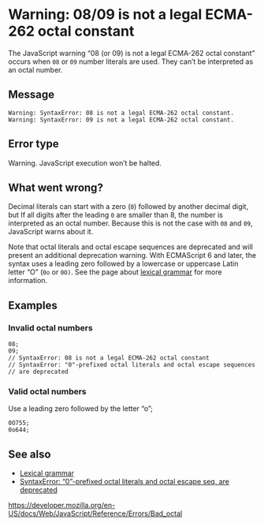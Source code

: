 Warning: 08/09 is not a legal ECMA-262 octal constant
=====================================================

The JavaScript warning “08 (or 09) is not a legal ECMA-262 octal constant” occurs when `08` or `09` number literals are used. They can’t be interpreted as an octal number.

Message
-------

    Warning: SyntaxError: 08 is not a legal ECMA-262 octal constant.
    Warning: SyntaxError: 09 is not a legal ECMA-262 octal constant.

Error type
----------

Warning. JavaScript execution won’t be halted.

What went wrong?
----------------

Decimal literals can start with a zero (`0`) followed by another decimal digit, but If all digits after the leading `0` are smaller than 8, the number is interpreted as an octal number. Because this is not the case with `08` and `09`, JavaScript warns about it.

Note that octal literals and octal escape sequences are deprecated and will present an additional deprecation warning. With ECMAScript 6 and later, the syntax uses a leading zero followed by a lowercase or uppercase Latin letter “O” (`0o` or `0O)`. See the page about [lexical grammar](../lexical_grammar#octal) for more information.

Examples
--------

### Invalid octal numbers

    08;
    09;
    // SyntaxError: 08 is not a legal ECMA-262 octal constant
    // SyntaxError: "0"-prefixed octal literals and octal escape sequences
    // are deprecated

### Valid octal numbers

Use a leading zero followed by the letter “o”;

    0O755;
    0o644;

See also
--------

-   [Lexical grammar](../lexical_grammar#octal)
-   [SyntaxError: “0”-prefixed octal literals and octal escape seq. are deprecated](deprecated_octal)

<a href="https://developer.mozilla.org/en-US/docs/Web/JavaScript/Reference/Errors/Bad_octal" class="_attribution-link">https://developer.mozilla.org/en-US/docs/Web/JavaScript/Reference/Errors/Bad_octal</a>
